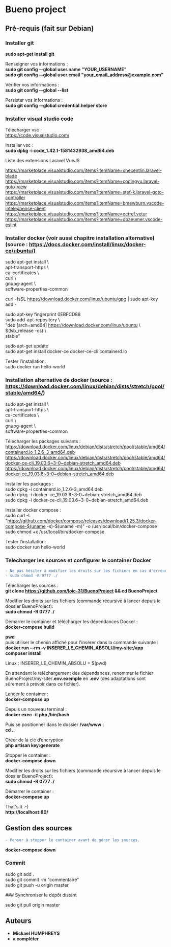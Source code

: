  
# Bueno project

## Pré-requis (fait sur Debian)

### Installer git

**sudo apt-get install git**  

Renseigner vos informations :    
**sudo git config --global user.name "YOUR_USERNAME"**  
**sudo git config --global user.email "your_email_address@example.com"**  

Vérifier vos informations :  
**sudo git config --global --list**  

Persister vos informations :  
**sudo git config --global credential.helper store**  

### Installer visual studio code

Télécharger vsc :  
https://code.visualstudio.com/  

Installer vsc :  
**sudo dpkg -i code_1.42.1-1581432938_amd64.deb**  

Liste des extensions Laravel VueJS

https://marketplace.visualstudio.com/items?itemName=onecentlin.laravel-blade  
https://marketplace.visualstudio.com/items?itemName=codingyu.laravel-goto-view  
https://marketplace.visualstudio.com/items?itemName=stef-k.laravel-goto-controller  
https://marketplace.visualstudio.com/items?itemName=bmewburn.vscode-intelephense-client  
https://marketplace.visualstudio.com/items?itemName=octref.vetur  
https://marketplace.visualstudio.com/items?itemName=dbaeumer.vscode-eslint  

### Installer docker (voir aussi chapitre installation alternative) (source : https://docs.docker.com/install/linux/docker-ce/ubuntu/)  

sudo apt-get install \  
    apt-transport-https \  
    ca-certificates \  
    curl \  
    gnupg-agent \  
    software-properties-common   

    
curl -fsSL https://download.docker.com/linux/ubuntu/gpg | sudo apt-key add -  
    
sudo apt-key fingerprint 0EBFCD88  
sudo add-apt-repository \  
   "deb [arch=amd64] https://download.docker.com/linux/ubuntu \  
   $(lsb_release -cs) \  
   stable"  
   
sudo apt-get update  
sudo apt-get install docker-ce docker-ce-cli containerd.io  

Tester l’installation:  
sudo docker run hello-world  

### Installation alternative de docker (source : https://download.docker.com/linux/debian/dists/stretch/pool/stable/amd64/)  

sudo apt-get install \  
    apt-transport-https \  
    ca-certificates \  
    curl \  
    gnupg-agent \  
    software-properties-common   

Télécharger les packages suivants :  
https://download.docker.com/linux/debian/dists/stretch/pool/stable/amd64/containerd.io_1.2.6-3_amd64.deb  
https://download.docker.com/linux/debian/dists/stretch/pool/stable/amd64/docker-ce-cli_19.03.6~3-0~debian-stretch_amd64.deb  
https://download.docker.com/linux/debian/dists/stretch/pool/stable/amd64/docker-ce_19.03.6~3-0~debian-stretch_amd64.deb  

Installer les packages :  
sudo dpkg -i containerd.io_1.2.6-3_amd64.deb   
sudo dpkg -i docker-ce_19.03.6~3-0~debian-stretch_amd64.deb  
sudo dpkg -i docker-ce-cli_19.03.6~3-0~debian-stretch_amd64.deb  

Installer docker compose :  
sudo curl -L "https://github.com/docker/compose/releases/download/1.25.3/docker-compose-$(uname -s)-$(uname -m)" -o /usr/local/bin/docker-compose  
sudo chmod +x /usr/local/bin/docker-compose  

Tester l’installation:  
sudo docker run hello-world  


### Telecharger les sources et configurer le container Docker  

```diff
- Ne pas hésiter à modifier les droits sur les fichiers en cas d'erreur avec 
- sudo chmod -R 0777 ./
```

Télécharger les sources :    
**git clone https://github.com/loic-31/BuenoProject && cd BuenoProject**

Modifier les droits sur les fichiers (commande récursive à lancer depuis le dossier BuenoProject):  
**sudo chmod -R 0777 ./**  

Démarrer le container et télécharger les dépendances Docker :  
**docker-compose build**

**pwd**   
puis utiliser le chemin affiché pour l'insérer dans la commande suivante :  
<strong>docker run --rm -v INSERER_LE_CHEMIN_ABSOLU/my-site:/app composer install</strong>  

Linux : INSERER_LE_CHEMIN_ABSOLU = $(pwd)

En attendant le téléchargement des dépendances, renommer le fichier BuenoProject/my-site/**.env.exemple** en **.env**
(des adaptations sont sûrement à prévoir dans ce fichier).  

Lancer le container :  
**docker-compose up**  

Depuis un nouveau terminal :  
**docker exec -it php /bin/bash**  

Puis se positionner dans le dossier **/var/www** :  
**cd ..**  

Créer de la clé d’encryption  
**php artisan key:generate**  

Stopper le container :  
**docker-compose down**  

Modifier les droits sur les fichiers (commande récursive à lancer depuis le dossier BuenoProject):  
**sudo chmod -R 0777 ./**  

Démarrer le container :  
**docker-compose up**  

That's it :-)    
**http://localhost:80/**  

## Gestion des sources

```diff
- Penser à stopper le container avant de gérer les sources.
```
  
**docker-compose down**

### Commit  

sudo git add .  
sudo git commit -m "commentaire"  
sudo git push -u origin master

### Synchroniser le dépôt distant  

sudo git pull origin master  

## Auteurs

* **Mickael HUMPHREYS**
* **à compléter**
